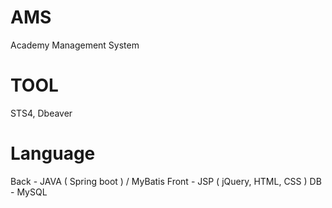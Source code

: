 # AMS
Academy Management System

# TOOL
STS4, Dbeaver

# Language
Back - JAVA ( Spring boot ) / MyBatis
Front - JSP ( jQuery, HTML, CSS ) 
DB - MySQL

